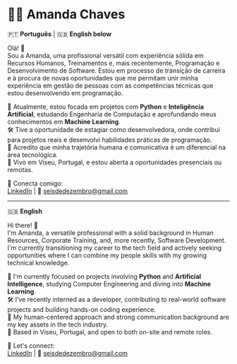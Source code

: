 # 👩‍💻 Amanda Chaves

🇵🇹 **Português** | 🇬🇧 **English below**

Olá! 👋  
Sou a Amanda, uma profissional versátil com experiência sólida em Recursos Humanos, Treinamentos e, mais recentemente, Programação e Desenvolvimento de Software. Estou em processo de transição de carreira e à procura de novas oportunidades que me permitam unir minha experiência em gestão de pessoas com as competências técnicas que estou desenvolvendo em programação.

🌱 Atualmente, estou focada em projetos com **Python** e **Inteligência Artificial**, estudando Engenharia de Computação e aprofundando meus conhecimentos em **Machine Learning**.  
🛠️ Tive a oportunidade de estagiar como desenvolvedora, onde contribui para projetos reais e desenvolvi habilidades práticas de programação.  
🧠 Acredito que minha trajetória humana e comunicativa é um diferencial na área tecnológica.  
📍 Vivo em Viseu, Portugal, e estou aberta a oportunidades presenciais ou remotas.

🔗 Conecta comigo:  
[LinkedIn](https://www.linkedin.com/in/amanda-chaves-6927201bb) | 📧 seisdedezembro@gmail.com

---

🇬🇧 **English**

Hi there! 👋  
I'm Amanda, a versatile professional with a solid background in Human Resources, Corporate Training, and, more recently, Software Development. I'm currently transitioning my career to the tech field and actively seeking opportunities where I can combine my people skills with my growing technical knowledge.

🌱 I'm currently focused on projects involving **Python** and **Artificial Intelligence**, studying Computer Engineering and diving into **Machine Learning**.  
🛠️ I’ve recently interned as a developer, contributing to real-world software projects and building hands-on coding experience.  
🧠 My human-centered approach and strong communication background are my key assets in the tech industry.  
📍 Based in Viseu, Portugal, and open to both on-site and remote roles.

🔗 Let's connect:  
[LinkedIn](https://www.linkedin.com/in/amanda-chaves-6927201bb) | 📧 seisdedezembro@gmail.com
